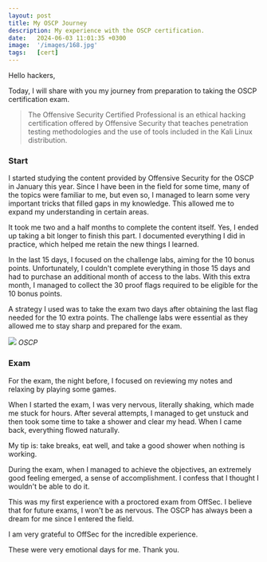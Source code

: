 ```yaml
---
layout: post
title: My OSCP Journey
description: My experience with the OSCP certification.
date:   2024-06-03 11:01:35 +0300
image:  '/images/168.jpg'
tags:   [cert]
---
```


Hello hackers,

Today, I will share with you my journey from preparation to taking the OSCP certification exam.

> The Offensive Security Certified Professional is an ethical hacking certification offered by Offensive Security that teaches penetration testing methodologies and the use of tools included in the Kali Linux distribution.
>



### Start

I started studying the content provided by Offensive Security for the OSCP in January this year. Since I have been in the field for some time, many of the topics were familiar to me, but even so, I managed to learn some very important tricks that filled gaps in my knowledge. This allowed me to expand my understanding in certain areas.

It took me two and a half months to complete the content itself. Yes, I ended up taking a bit longer to finish this part. I documented everything I did in practice, which helped me retain the new things I learned.

In the last 15 days, I focused on the challenge labs, aiming for the 10 bonus points. Unfortunately, I couldn't complete everything in those 15 days and had to purchase an additional month of access to the labs. With this extra month, I managed to collect the 30 proof flags required to be eligible for the 10 bonus points.

A strategy I used was to take the exam two days after obtaining the last flag needed for the 10 extra points. The challenge labs were essential as they allowed me to stay sharp and prepared for the exam.

![]({{site.baseurl}}/images/oscp.jpg)
*OSCP*

### Exam

For the exam, the night before, I focused on reviewing my notes and relaxing by playing some games.

When I started the exam, I was very nervous, literally shaking, which made me stuck for hours. After several attempts, I managed to get unstuck and then took some time to take a shower and clear my head. When I came back, everything flowed naturally.

My tip is: take breaks, eat well, and take a good shower when nothing is working.

During the exam, when I managed to achieve the objectives, an extremely good feeling emerged, a sense of accomplishment. I confess that I thought I wouldn't be able to do it.

This was my first experience with a proctored exam from OffSec. I believe that for future exams, I won't be as nervous. The OSCP has always been a dream for me since I entered the field.

I am very grateful to OffSec for the incredible experience.

These were very emotional days for me. Thank you.

